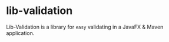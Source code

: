 # lib-validation
Lib-Validation is a library for `easy` validating in a JavaFX &amp; Maven application.
